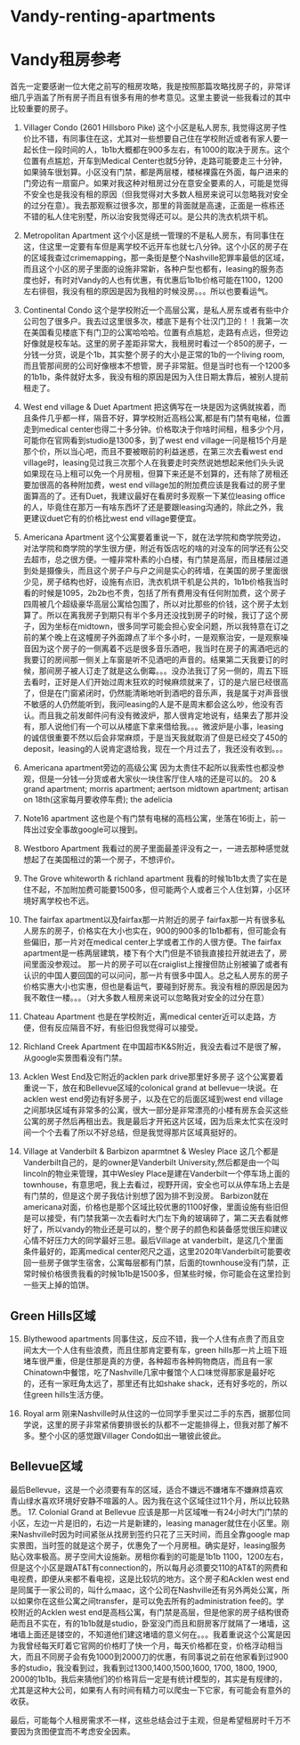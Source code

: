 # Vandy-renting-apartments
# Vandy租房参考

首先一定要感谢一位大佬之前写的租房攻略，我是按照那篇攻略找房子的，非常详细几乎涵盖了所有房子而且有很多有用的参考意见。这里主要说一些我看过的其中比较重要的房子。

1. Villager Condo (2601 Hillsboro Pike)
这个小区是私人房东, 我觉得这房子性价比不错，有同事住在这，尤其对一些想要自己住在学校附近或者有家人要一起长住一段时间的人，1b1b大概都在900多左右，有1000的取决于房东。这个位置有点尴尬，开车到Medical Center也就5分钟，走路可能要走三十分钟，如果骑车很划算。小区没有门禁，都是两层楼，楼梯裸露在外面，每户进来的门旁边有一扇窗户。如果对我这种对租房过分在意安全要素的人，可能是觉得不安全也是我没有租的原因（但我觉得对大多数人租房来说可以忽略我对安全的过分在意）。我去那观察过很多次，那里的背面就是高速，正面是一栋栋还不错的私人住宅别墅，所以治安我觉得还可以。是公共的洗衣机烘干机。

2. Metropolitan Apartment
这个小区是统一管理的不是私人房东，有同事住在这，住这里一定要有车但是离学校不远开车也就七八分钟。这个小区的房子在的区域我查过crimemapping，那一条街是整个Nashville犯罪率最低的区域，而且这个小区的房子里面的设施非常新，各种户型也都有，leasing的服务态度也好，有时对Vandy的人也有优惠，有优惠后1b1b价格可能在1100，1200左右徘徊，我没有租的原因是因为我租的时候没房。。。所以也要看运气。

3. Continental Condo
这个是学校附近一个高层公寓，是私人房东或者有些中介公司包了很多户。我去过这里很多次，楼底下是有个壮汉门卫的！！我第一次在美国看见楼底下有门卫的公寓哈哈哈。位置有点尴尬，走路有点远，但旁边好像就是校车站。这里的房子差距非常大，我租房时看过一个850的房子，一分钱一分货，说是个1b，其实整个房子的大小是正常的1b的一个living room, 而且管那间房的公司好像根本不想管，房子非常脏。但是当时也有一个1200多的1b1b，条件就好太多，我没有租的原因是因为入住日期太靠后，被别人提前租走了。

4. West end village & Duet Apartment
把这俩写在一块是因为这俩就挨着，而且条件几乎都一样，隔音不好，算学校附近高档公寓,都是有门禁有电梯，位置走到medical center也得二十多分钟。价格取决于你啥时间租，租多少个月，可能你在官网看到studio是1300多，到了west end village一问是租15个月是那个价，所以当心吧，而且不要被眼前的利益迷惑，在第三次去看west end village时，leasing见过我三次那个人在我要走时突然说她想起来他们头头说如果现在马上租可以免一个月房租，但算下来还是不划算的，还有除了房租还要加很高的各种附加费，west end village加的附加费应该是我看过的房子里面算高的了。还有Duet，我建议最好在看房时多观察一下某位leasing office的人，毕竟住在那万一有啥东西坏了还是要跟leasing沟通的，除此之外，我更建议duet它有的价格比west end village要便宜。

5. Americana Apartment
这个公寓要着重说一下，就在法学院和商学院旁边，对法学院和商学院的学生很方便，附近有饭店吃的啥的对没车的同学还有公交去超市，总之很方便。一幢非常朴素的小白楼，有门禁是高层，而且楼层过道到处是摄像头，而且这个房子户与户之间是实心的砖墙，在美国的房子里面很少见，房子结构也好，设施有点旧，洗衣机烘干机是公共的，1b1b价格我当时看的时候是1095，2b2b也不贵，包括了所有费用没有任何附加费，这个房子四周被几个超级豪华高层公寓给包围了，所以对比那些的价钱，这个房子太划算了。所以在离我房子到期只有半个多月还没找到房子的时候，我订了这个房子，因为坐标在midtown，很多同学可能会担心安全问题，所以我特意在订之前的某个晚上在这幢房子外面蹲点了半个多小时，一是观察治安，一是观察噪音因为这个房子的一侧离着不远是很多音乐酒吧，我当时在房子的离酒吧远的我要订的房间那一侧关上车窗是听不见酒吧的声音的。结果第二天我要订的时候，那间房子被人订走了就是这么倒霉。。。没办法我订了另一侧的，周五下班去看时，正好是人们开始过周末狂欢的时候麻烦就来了，订的是六层已经很高了，但是在门窗紧闭时，仍然能清晰地听到酒吧的音乐声，我是属于对声音很不敏感的人仍然能听到，我问leasing的人是不是周末都会这么吵，他没有否认。而且我之前发邮件问有没有微波炉，那人很肯定地说有，结果去了那并没有，那人说他们有一个可以从楼底下拿来借给我。。。微波炉是小事，leasing的诚信很重要不然以后会非常麻烦，于是当天我就取消了但是已经交了450的deposit，leasing的人说肯定退给我，现在一个月过去了，我还没有收到。。。

6. Americana apartment旁边的高级公寓
因为太贵住不起所以我索性也都没参观，但是一分钱一分货或者大家伙一块住客厅住人啥的还是可以的。
20 & grand apartment; morris apartment; aertson midtown apartment; artisan on 18th(这家每月要收停车费); the adelicia

7. Note16 apartment
这也是个有门禁有电梯的高档公寓，坐落在16街上，前一阵出过安全事故google可以搜到。

8. Westboro Apartment
我看过的房子里面最差评没有之一，一进去那种感觉就想起了在美国租过的第一个房子，不想评价。

9. The Grove whiteworth & richland apartment
我看的时候1b1b太贵了实在是住不起，不加附加费可能要1500多，但可能两个人或者三个人住划算，小区环境好离学校也不远。

10. The fairfax apartment以及fairfax那一片附近的房子
fairfax那一片有很多私人房东的房子，价格实在大小也实在，900的900多的1b1b都有，但可能会有些偏旧，那一片对在medical center上学或者工作的人很方便。The fairfax apartment是一栋两层建筑，楼下有个大门但是不锁我直接拉开就进去了，房间里面没参观过。 那一片的房子可以在craiglist上搜搜但防止别被骗了或者有认识的中国人要回国的可以问问，那一片有很多中国人。总之私人房东的房子价格实惠大小也实惠，但也是看运气，要碰到好房东。我没有租的原因是因为我不敢住一楼。。。（对大多数人租房来说可以忽略我对安全的过分在意）

11. Chateau Apartment
也是在学校附近，离medical center近可以走路，方便，但有反应隔音不好，有些旧但我觉得可以接受。

12. Richland Creek Apartment
在中国超市K&S附近，我没去看过不是很了解，从google实景图看没有门禁。

13. Acklen West End及它附近的acklen park drive那里好多房子
这个公寓要着重说一下，放在和Bellevue区域的colonical grand at bellevue一块说。在acklen west end旁边有好多房子，以及在它的后面区域到west end village之间那块区域有非常多的公寓，很大一部分是非常漂亮的小楼有房东会买这些公寓的房子然后再租出去。我是最后才开拓这片区域，因为后来太忙实在没时间一个个去看了所以不好总结，但是我觉得那片区域真挺好的。

14. Village at Vanderbilt & Barbizon aparmtnet & Wesley Place
这几个都是Vanderbilt自己的，是的owner是Vanderbilt University,然后都是由一个叫lincoln的物业来管理，其中Wesley Place是建在Vanderbilt一个停车场上面的townhouse，有意思吧，我上去看过，视野开阔，安全也可以从停车场上去是有门禁的，但是这个房子我估计别想了因为排不到没房。 Barbizon就在americana对面，价格也是那个区域比较优惠的1100好像，里面设施有些旧但是可以接受，有门禁我第一次去看时大门左下角的玻璃碎了，第二天去看就修好了，所以vandy的物业还是可以的，整个房子的颜色和装备感觉很压抑建议心情不好压力大的同学最好三思。最后Village at vanderbilt，是这几个里面条件最好的，距离medical center咫尺之遥，这里2020年Vanderbilt可能要收回一些房子做学生宿舍，公寓每层都有门禁，后面的townhouse没有门禁，正常时候价格很贵我看的时候1b1b是1500多，但某些时候，你可能会在这里捡到一些天上掉的馅饼。

## Green Hills区域
15. Blythewood apartments
同事住这，反应不错，我一个人住有点贵了而且空间太大一个人住有些浪费，而且住那肯定要有车，green hills那一片上班下班堵车很严重，但是住那是真的方便，各种超市各种购物商店，而且有一家Chinatown中餐馆，吃了Nashville几家中餐馆个人口味觉得那家是最好吃的，还有一家旺角太远了，那里还有比如shake shack，还有好多吃的，所以住green hills生活方便。

16. Royal arm
刚来Nashville时从住这的一位同学手里买过二手的东西，据那位同学说，这里的房子非常紧俏要排很长的队都不一定能排得上，但我对那了解不多。整个小区的感觉跟Villager Condo如出一辙彼此彼此。


## Bellevue区域
最后Bellevue，这是一个必须要有车的区域，适合不嫌远不嫌堵车不嫌麻烦喜欢青山绿水喜欢环境好安静不喧嚣的人。因为我在这个区域住过11个月，所以比较熟悉。
17. Colonial Grand at Bellevue
应该是那一片区域唯一有24小时大门门禁的小区，左边一片是旧的，右边一片是新建的，leasing manager就住在小区里。刚来Nashville时因为时间紧张从找房到签约只花了三天时间，而且全靠google map实景图，当时签的就是这个房子，优惠免了一个月房租。确实是好，leasing服务贴心效率极高。房子空间大设施新。房租你看到的可能是1b1b 1100，1200左右，但是这个小区是跟AT&T有connection的，所以每月必须要交110的AT&T的网费和电视费，即便从来都不看电视，这是比较坑的地方。这个房子和Acklen west end是同属于一家公司的，叫什么maac，这个公司在Nashville还有另外两处公寓，所以如果你在这些公寓之间transfer，是可以免去所有的administration fee的。学校附近的Acklen west end是高档公寓，有门禁是高层，但是他家的房子结构很奇葩而且不实在，有的1b1b就是studio，卧室没门而且和厨房客厅就隔了一堵墙，这堵墙上面还是镂空的，不知道他们建这堵墙的意义何在。。。我着重说这个公寓是因为我曾经每天盯着它官网的价格盯了快一个月，每天价格都在变，价格浮动相当大，而且不同房子会有免1000到2000刀的优惠，有同事说之前在他家看到过900多的studio，我没看到过，我看到过1300,1400,1500,1600, 1700, 1800, 1900, 2000的1b1b。我后来猜他们的价格背后一定是有统计模型的，其实是有规律的，尤其是这种大公司，如果有人有时间有精力可以爬虫一下它家，有可能会有意外的收获。

最后，可能每个人租房需求不一样，这些总结会过于主观，但是希望租房时千万不要因为贪图便宜而不考虑安全因素。
